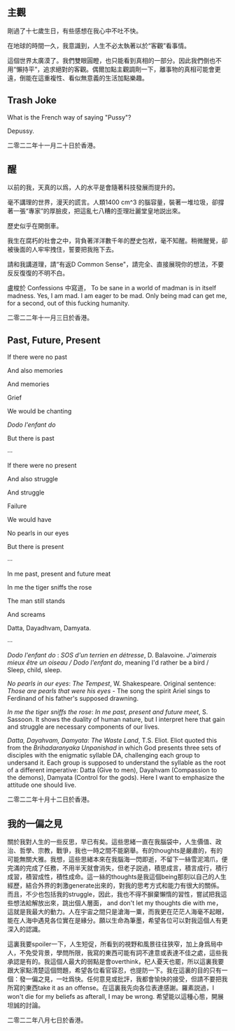 ## 主觀

剛過了十七歲生日，有些感想在我心中不吐不快。

在地球的時間一久，我意識到，人生不必太執著以於“客觀”看事情。

這個世界太廣漠了。我們雙眼圓瞪，也只能看到真相的一部分。因此我們倒也不用“懶持平”，追求絕對的客觀。偶爾加點主觀調劑一下，離事物的真相可能會更遠，倒能在這重複性、看似無意義的生活加點樂趣。

## Trash Joke

What is the French way of saying "Pussy"?

Depussy.

二零二二年十一月二十日於香港。

## 醒

以前的我，天真的以爲，人的水平是會隨著科技發展而提升的。

毫不講理的世界，漫天的謊言。人類1400 cm^3 的腦容量，裝著一堆垃圾，卻撐著一張“專家”的厚臉皮，把這亂七八糟的歪理壯麗堂皇地説出來。

歷史似乎在開倒車。

我生在腐朽的社會之中，背負著洋洋數千年的歷史包袱，毫不知醒。稍微醒覺，卻被後面的人牢牢拽住，誓要把我拖下去。

請和我講道理，請“有返D Common Sense"，請完全、直接展現你的想法，不要反反復復的不明不白。

盧梭於 Confessions 中寫道， To be sane in a world of madman is in itself madness. Yes, I am mad. I am eager to be mad. Only being mad can get me, for a second, out of this fucking humanity. 

二零二二年十一月三日於香港。

## Past, Future, Present

If there were no past

And also memories

And memories

Grief

We would be chanting

*Dodo l'enfant do*

But there is past

···

If there were no present

And also struggle

And struggle

Failure

We would have

No pearls in our eyes

But there is present

···

In me past, present and future meat

In me the tiger sniffs the rose

The man still stands

And screams

Datta, Dayadhvam, Damyata.

···

*Dodo l'enfant do* : *SOS d'un terrien en détresse*, D. Balavoine. *J'aimerais mieux être un oiseau / Dodo l'enfant do*, meaning I'd rather be a bird / Sleep, child, sleep.

*No pearls in our eyes*: *The Tempest*, W. Shakespeare. Original sentence: *Those are pearls that were his eyes* - The song the spirit Ariel sings to Ferdinand of his father's supposed drawning.

*In me the tiger sniffs the rose*: *In me past, present and future meet*, S. Sassoon. It shows the duality of human nature, but I interpret here that gain and struggle are necessary components of our lives. 

*Datta, Dayahvam, Damyata*: *The Waste Land*, T.S. Eliot. Eliot quoted this from the *Brihadaranyaka Unpanishad* in which God presents three sets of disciples with the enigmatic syllable DA, challenging each group to undersand it. Each group is supposed to understand the syllable as the root of a different imperative: Datta (Give to men), Dayahvam (Compassion to the demons), Damyata (Control for the gods). Here I want to emphasize the attitude one should live.

二零二二年十月十二日於香港。



## 我的一偏之見

關於我對人生的一些反思，早已有矣。這些思緒一直在我腦袋中，人生價值、政治、哲學、宗教，戰爭，我也一時之間不能窮舉。有的thoughts是嚴肅的，有的可能無關大雅。我想，這些思緒本來在我腦海一閃即逝，不留下一絲雪泥鴻爪，便完滿的完成了任務，不用半天就會消失，但老子説過，積思成言，積言成行，積行成習，積習成性，積性成命。這一絲的thoughts是我這個being那刻以自己的人生經歷，結合外界的刺激generate出來的，對我的思考方式和能力有很大的關係。而且，不少也包括我的struggle，因此，我也不得不摒棄懶惰的習性，嘗試把我這些想法給解放出來，跳出個人層面， and don't let my thoughts die with me，這就是我最大的動力。人在宇宙之間只是滄海一粟，而我更在茫茫人海毫不起眼，能在人海中遇見各位實在是緣分。願以生命為筆墨，希望各位可以對我這個人有更深入的認識。

這裏我要spoiler一下，人生短促，所看到的視野和風景往往狹窄，加上身爲局中人，不免受背景，學問所限，我寫的東西可能有詞不達意或表達不佳之處，這些我承認是有的。我這個人最大的弱點是會overthink，杞人憂天也罷，所以這裏我要跟大家點清楚這個問題，希望各位看官容忍，也提防一下。我在這裏的目的只有一個：發一偏之見，一吐爲快。任何意見或批評，我都會愉快的接受，但請不要把我所寫的東西take it as an offense。在這裏我先向各位表達感謝。羅素説過，I won't die for my beliefs as afterall, I may be wrong. 希望能以這種心態，開展坦誠的討論。

二零二二年八月七日於香港。
